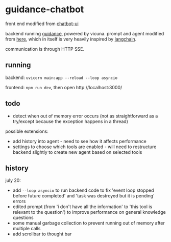 # guidance-chatbot

front end modified from [chatbot-ui](https://github.com/mckaywrigley/chatbot-ui/)

backend running [guidance](https://github.com/microsoft/guidance), powered by vicuna. prompt and agent modified from [here](https://github.com/QuangBK/localLLM_guidance), which in itself is very heavily inspired by [langchain](https://github.com/hwchase17/langchain).

communication is through HTTP SSE.

## running

backend: `uvicorn main:app --reload --loop asyncio`

frontend: `npm run dev`, then open http://localhost:3000/

## todo
- detect when out of memory error occurs (not as straightforward as a try/except because the exception happens in a thread)

possible extensions:
- add history into agent - need to see how it affects performance
- settings to choose which tools are enabled - will need to restructure backend slightly to create new agent based on selected tools

## history

july 20:
- add `--loop asyncio` to run backend code to fix 'event loop stopped before future completed' and 'task was destroyed but it is pending' errors
- edited prompt (from 'i don't have all the information' to 'this tool is relevant to the question') to improve performance on general knowledge questions
- some manual garbage collection to prevent running out of memory after multiple calls
- add scrollbar to thought bar